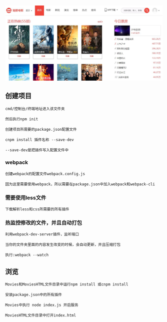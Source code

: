 ![image](https://github.com/caiwenyu123/MaoyanMovies/blob/master/MoviesHTML/image.JPG)

##  创建项目

    cmd/控制台/终端地址进入该文件夹
    
    然后执行npm init
   
    创建项目所需要的package.json配置文件

    cnpm install 插件名称 --save-dev
    
    --save-dev是把插件写入配置文件中
    
###  webpack

    创建webpack的配置文件webpack.config.js
    
    因为这里需要使用webpack，所以需要在package.json中加入webpack和webpack-cli
    
###  需要使用less文件

    下载解析less和css所需要的所有插件
	    
### 热监控修改的文件，并且自动打包

    利用webpack-dev-server插件，监听端口
	
	当你的文件夹里面的内容发生改变的时候，会自动更新，并且压缩打包
    
    执行:webpack --watch
    
##  浏览

    Movies和MoviesHTML文件目录中运行npm install 或cnpm install 
	
	安装package.json中的所有插件
	
	Movies中执行 node index.js 开启服务
	
	MoviesHTML文件目录中打开index.html
	
	
	
